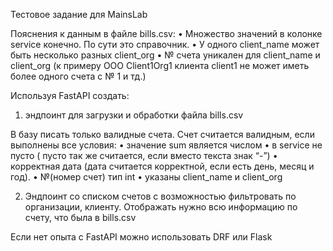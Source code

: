 Тестовое задание для MainsLab

Пояснения к данным в файле bills.csv:
    • Множество значений в колонке service конечно. По сути это справочник.
    • У одного client_name может быть несколько разных client_org
    • № счета уникален для client_name и client_org (к примеру OOO Client1Org1 клиента client1 не может иметь более одного счета с № 1 и тд.)

Используя FastAPI создать:

1. эндпоинт для загрузки и обработки файла bills.csv

В базу писать только валидные счета. Счет считается валидным, если выполнены все условия:
    • значение sum является числом
    • в service не пусто ( пусто так же считается, если вместо текста знак “-”)
    • корректная дата (дата считается корректной, если есть день, месяц и год).
    • №(номер счет) тип  int
    • указаны client_name и client_org

2. Эндпоинт со списком счетов с возможностью фильтровать по организации, клиенту.
Отображать нужно всю информацию по счету, что была в bills.csv

Если нет опыта с FastAPI можно использовать DRF или Flask